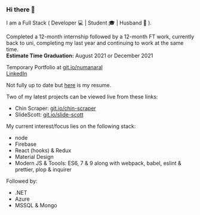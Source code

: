 ### Hi there 👋
I am a Full Stack ( Developer 💻 | Student 🎓 | Husband 💍 ).  
  
Completed a 12-month internship followed by a 12-month FT work, currently back to uni, completing my last year and continuing to work at the same time.  
**Estimate Time Graduation:** August 2021 or December 2021

Temporary Portfolio at [git.io/numanaral](http://git.io/numanaral)  
[LinkedIn](https://www.linkedin.com/in/numanaral/)

Not fully up to date but [here](https://drive.google.com/file/d/1LJnFmgMGGjY0w8M7fK5Ar6jyuPrv9l-v/view?usp=sharing) is my resume.

Two of my latest projects can be viewed live from these links:
- Chin Scraper: [git.io/chin-scraper](https://git.io/chin-scraper)
- SlideScott: [git.io/slide-scott](https://git.io/slide-scott)

My current interest/focus lies on the following stack:
- node
- Firebase
- React (hooks) & Redux
- Material Design
- Modern JS & Toools: ES6, 7 & 9 along with webpack, babel, eslint & prettier, plop & inquirer

Followed by:
- .NET
- Azure
- MSSQL & Mongo 

<!--
**numanaral/numanaral** is a ✨ _special_ ✨ repository because its `README.md` (this file) appears on your GitHub profile.

Here are some ideas to get you started:

- 🔭 I’m currently working on ...
- 🌱 I’m currently learning ...
- 👯 I’m looking to collaborate on ...
- 🤔 I’m looking for help with ...
- 💬 Ask me about ...
- 📫 How to reach me: ...
- 😄 Pronouns: ...
- ⚡ Fun fact: ...
-->

